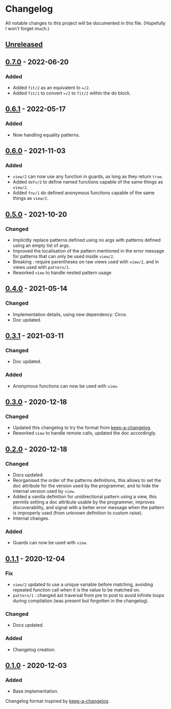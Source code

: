 # Changelog

All notable changes to this project will be documented in this file. (Hopefully I won't forget much.)

## [Unreleased]

## [0.7.0] - 2022-06-20

### Added

- Added `fit/2` as an equivalent to `=/2`.
- Added `fit/1` to convert `=/2` to `fit/2` within the do block.

## [0.6.1] - 2022-05-17

### Added

- Now handling equality patterns.

## [0.6.0] - 2021-11-03

### Added

- `view/2` can now use any function in guards, as long as they return `true`.
- Added `defv/2` to define named functions capable of the same things as `view/2`.
- Added `fnv/1` do defined anonymous functions capable of the same things as `view/2`.

## [0.5.0] - 2021-10-20

### Changed

- Implicitly replace patterns defined using no args with patterns defined using an empty list of args.
- Improved the localisation of the pattern mentioned in the error message for patterns that can only be used inside `view/2`.
- Breaking : require parentheses on raw views used with `view/2`, and in views used with `pattern/1`.
- Reworked `view` to handle nested pattern usage

## [0.4.0] - 2021-05-14

### Changed

- Implementation details, using new dependency: Circe.
- Doc updated.

## [0.3.1] - 2021-03-11

### Changed

- Doc updated.

### Added

- Anonymous functions can now be used with `view`.

## [0.3.0] - 2020-12-18

### Changed

- Updated this changelog to try the format from [keep-a-changelog].
- Reworked `view` to handle remote calls, updated the doc accordingly.

## [0.2.0] - 2020-12-18


### Changed

- Docs updated.
- Reorganised the order of the patterns definitions, this allows to set the doc attribute for the version used by the programmer, and to hide the internal version used by `view`.
- Added a vanilla definition for unidirectional pattern using a view, this permits setting a doc attribute usable by the programmer, improves discoverability, and signal with a better error message when the pattern is improperly used (from unknown definition to custom raise).
- Internal changes.

### Added

- Guards can now be used with `view`.

## [0.1.1] - 2020-12-04

### Fix

- `view/2` updated to use a unique variable before matching, avoiding repeated function call when it is the value to be matched on.
- `pattern/1` : changed ast traversal from pre to post to avoid infinite loops during compilation (was present but forgotten in the changelog).

### Changed

- Docs updated.

### Added

- Changelog creation.

## [0.1.0] - 2020-12-03

### Added
* Base implementation.

Changelog format inspired by [keep-a-changelog].

[keep-a-changelog]: https://github.com/olivierlacan/keep-a-changelog
[unreleased]: https://github.com/shakadak/pattern_metonyms/compare/v0.7.0...HEAD
[0.7.0]: https://github.com/shakadak/pattern_metonyms/compare/v0.6.1...v0.7.0
[0.6.1]: https://github.com/shakadak/pattern_metonyms/compare/v0.6.0...v0.6.1
[0.6.0]: https://github.com/shakadak/pattern_metonyms/compare/v0.5.0...v0.6.0
[0.5.0]: https://github.com/shakadak/pattern_metonyms/compare/v0.4.0...v0.5.0
[0.4.0]: https://github.com/shakadak/pattern_metonyms/compare/v0.3.1...v0.4.0
[0.3.1]: https://github.com/shakadak/pattern_metonyms/compare/v0.3.0...v0.3.1
[0.3.0]: https://github.com/shakadak/pattern_metonyms/compare/v0.2.0...v0.3.0
[0.2.0]: https://github.com/shakadak/pattern_metonyms/compare/v0.1.1...v0.2.0
[0.1.1]: https://github.com/shakadak/pattern_metonyms/compare/v0.1.0...v0.1.1
[0.1.0]: https://github.com/shakadak/pattern_metonyms/compare/b1810a9...v0.1.0

